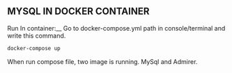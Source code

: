 ## MYSQL IN DOCKER CONTAINER
Run In container:__
    Go to docker-compose.yml path in console/terminal and write this command.

``` bash 
docker-compose up
```

When run compose file, two image is running. MySql and Admirer.


